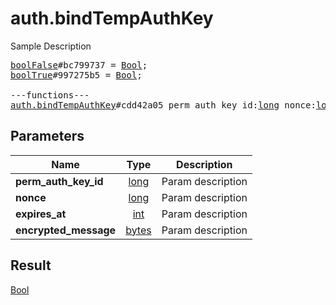 # auth.bindTempAuthKey

Sample Description

<pre>
<a href="../constructor/boolFalse.md">boolFalse</a>#bc799737 = <a href="../type/Bool.md">Bool</a>;
<a href="../constructor/boolTrue.md">boolTrue</a>#997275b5 = <a href="../type/Bool.md">Bool</a>;

---functions---
<a href="../method/auth.bindTempAuthKey.md">auth.bindTempAuthKey</a>#cdd42a05 perm_auth_key_id:<a href="../type/long.md">long</a> nonce:<a href="../type/long.md">long</a> expires_at:<a href="../type/int.md">int</a> encrypted_message:<a href="../type/bytes.md">bytes</a> = <a href="../type/Bool.md">Bool</a>;
</pre>
## Parameters

| Name | Type | Description |
|------|:----:|-------------|
| **perm_auth_key_id** | <a href="../type/long.md">long</a> | Param description |
| **nonce** | <a href="../type/long.md">long</a> | Param description |
| **expires_at** | <a href="../type/int.md">int</a> | Param description |
| **encrypted_message** | <a href="../type/bytes.md">bytes</a> | Param description |

## Result

<a href="../type/Bool.md">Bool</a>

